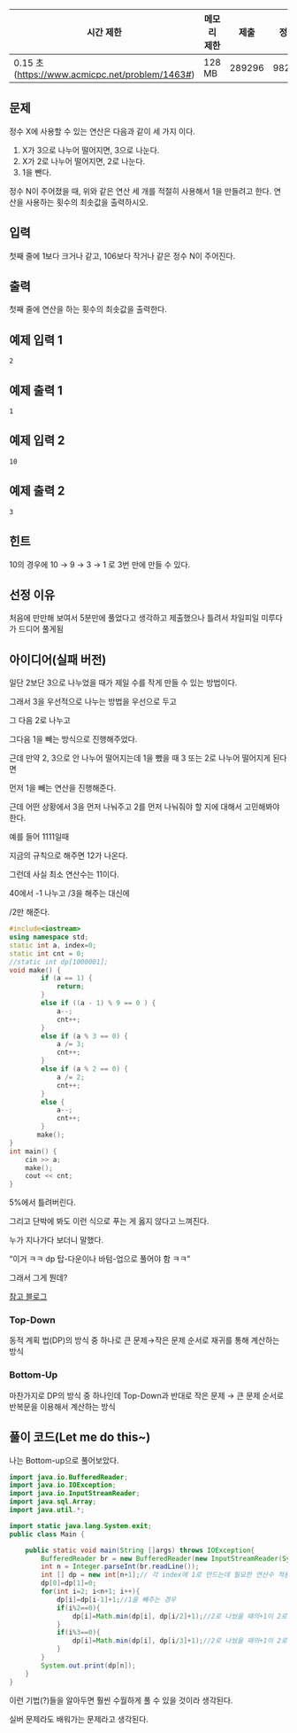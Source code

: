 | 시간 제한 | 메모리 제한 | 제출 | 정답 | 맞힌 사람 | 정답 비율 |
| --- | --- | --- | --- | --- | --- |
| 0.15 초 (https://www.acmicpc.net/problem/1463#) | 128 MB | 289296 | 98239 | 62653 | 32.857% |

## 문제

정수 X에 사용할 수 있는 연산은 다음과 같이 세 가지 이다.

1. X가 3으로 나누어 떨어지면, 3으로 나눈다.
2. X가 2로 나누어 떨어지면, 2로 나눈다.
3. 1을 뺀다.

정수 N이 주어졌을 때, 위와 같은 연산 세 개를 적절히 사용해서 1을 만들려고 한다. 연산을 사용하는 횟수의 최솟값을 출력하시오.

## 입력

첫째 줄에 1보다 크거나 같고, 106보다 작거나 같은 정수 N이 주어진다.

## 출력

첫째 줄에 연산을 하는 횟수의 최솟값을 출력한다.

## 예제 입력 1

```
2

```

## 예제 출력 1

```
1

```

## 예제 입력 2

```
10

```

## 예제 출력 2

```
3

```

## 힌트

10의 경우에 10 → 9 → 3 → 1 로 3번 만에 만들 수 있다.

## 선정 이유

처음에 만만해 보여서 5분만에 풀었다고 생각하고 제출했으나 틀려서 차일피일 미루다가 드디어 풀게됨

## 아이디어(실패 버전)

일단 2보단 3으로 나누었을 때가 제일 수를 작게 만들 수 있는 방법이다.

그래서  3을 우선적으로 나누는 방법을 우선으로 두고

그 다음 2로 나누고

그다음 1을 빼는 방식으로 진행해주었다.

근데 만약 2, 3으로 안 나누어 떨어지는데 1을 뺐을 때 3 또는 2로 나누어 떨어지게 된다면

먼저 1을 빼는 연산을 진행해준다.

근데 어떤 상황에서 3을 먼저 나눠주고 2를 먼저 나눠줘야 할 지에 대해서 고민해봐야 한다.

예를 들어 1111일때

지금의 규칙으로 해주면 12가 나온다.

그런데 사실 최소 연산수는 11이다.

40에서 -1 나누고 /3을 해주는 대신에

/2만 해준다.

```cpp
#include<iostream>
using namespace std;
static int a, index=0;
static int cnt = 0;
//static int dp[1000001];
void make() {
        if (a == 1) {
            return;
        }
        else if ((a - 1) % 9 == 0 ) {
            a--;
            cnt++;
        }
        else if (a % 3 == 0) {
	        a /= 3;
	        cnt++;
	    }
	    else if (a % 2 == 0) {
	        a /= 2;
	        cnt++;
	    }
		else {
			a--;
			cnt++;
		}
	   make();
}
int main() {
	cin >> a;
	make();
	cout << cnt;
}
```

5%에서 틀려버린다.

그리고 단박에 봐도 이런 식으로 푸는 게 옳지 않다고 느껴진다.

누가 지나가다 보더니 말했다.

“이거 ㅋㅋ dp 탑-다운이나 바텀-업으로 풀어야 함 ㅋㅋ”

그래서 그게 뭔데?

[참고 블로그](https://bada744.tistory.com/61)

### Top-Down

동적 계획 법(DP)의 방식 중 하나로 큰 문제→작은 문제 순서로 재귀를 통해 계산하는 방식

### Bottom-Up

마찬가지로 DP의 방식 중 하나인데 Top-Down과 반대로 작은 문제 → 큰 문제 순서로 반복문을 이용해서 계산하는 방식

## 풀이 코드(Let me do this~)

나는 Bottom-up으로 풀어보았다.

```java
import java.io.BufferedReader;
import java.io.IOException;
import java.io.InputStreamReader;
import java.sql.Array;
import java.util.*;

import static java.lang.System.exit;
public class Main {

    public static void main(String []args) throws IOException{
        BufferedReader br = new BufferedReader(new InputStreamReader(System.in));
        int n = Integer.parseInt(br.readLine());
        int [] dp = new int[n+1];// 각 index에 1로 만드는데 필요한 연산수 적용
        dp[0]=dp[1]=0;
        for(int i=2; i<n+1; i++){
            dp[i]=dp[i-1]+1;//1을 빼주는 경우
            if(i%2==0){
                dp[i]=Math.min(dp[i], dp[i/2]+1);//2로 나눴을 때의+1이 2로 나누는 경우
            }
            if(i%3==0){
                dp[i]=Math.min(dp[i], dp[i/3]+1);//2로 나눴을 때의+1이 2로 나누는 경우
            }
        }
        System.out.print(dp[n]);
    }
}
```

이런 기법(?)들을 알아두면 훨씬 수월하게 풀 수 있을 것이라 생각된다.

실버 문제라도 배워가는 문제라고 생각된다.
